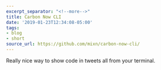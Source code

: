 ```yaml
---
excerpt_separator: "<!--more-->"
title: Carbon Now CLI
date: '2019-01-23T12:34:08-05:00'
tags:
- blog
- short
source_url: https://github.com/mixn/carbon-now-cli/
---
```


Really nice way to show code in tweets all from your terminal.
